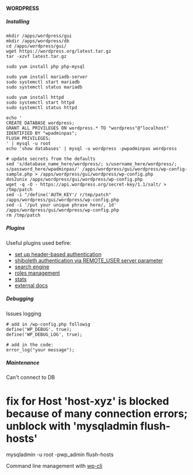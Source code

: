 #### WORDPRESS

##### Installing

    mkdir /apps/wordpress/gui
    mkdir /apps/wordpress/db
    cd /apps/wordpress/gui/
    wget https://wordpress.org/latest.tar.gz
    tar -xzvf latest.tar.gz
    
    sudo yum install php php-mysql
    
    sudo yum install mariadb-server
    sudo systemctl start mariadb
    sudo systemctl status mariadb
    
    sudo yum install httpd
    sudo systemctl start httpd
    sudo systemctl status httpd

    echo '
    CREATE DATABASE wordpress;
    GRANT ALL PRIVILEGES ON wordpress.* TO "wordpress"@"localhost" IDENTIFIED BY "wpadminpas";
    FLUSH PRIVILEGES;
    ' | mysql -u root
    echo 'show databases' | mysql -u wordpress -pwpadminpas wordpress
    
    # update secrets from the defaults
    sed 's/database_name_here/wordpress/; s/username_here/wordpress/; s/password_here/wpadminpas/' /apps/wordpress/gui/wordpress/wp-config-sample.php > /apps/wordpress/gui/wordpress/wp-config.php
    dos2unix /apps/wordpress/gui/wordpress/wp-config.php
    wget -q -O - https://api.wordpress.org/secret-key/1.1/salt/ > /tmp/patch
    sed -i "/define('AUTH_KEY'/ r/tmp/patch" /apps/wordpress/gui/wordpress/wp-config.php 
    sed -i '/put your unique phrase here/, 1d' /apps/wordpress/gui/wordpress/wp-config.php
    rm /tmp/patch

##### Plugins 

Useful plugins used befire:

 * [set up header-based authentication](https://wordpress.org/plugins/header-login/)
 * [shiboleth authentication via REMOTE_USER server parameter](https://wordpress.org/plugins/http-authentication/)
 * [search engine](https://wordpress.org/plugins/search-in-place/)
 * [roles management](https://wordpress.org/plugins/multiple-roles/)
 * [stats](https://wordpress.org/plugins/wp-slimstat/)
 * [external docs](https://wordpress.org/plugins/tgn-embed-everything/)
	

##### Debugging

Issues logging

    # add in /wp-config.php followig
    define('WP_DEBUG', true);
    define('WP_DEBUG_LOG', true);

    # add in the code:
    error_log("your message");
	
##### Maintenance

Can't connect to DB

 # fix for Host 'host-xyz' is blocked because of many connection errors; unblock with 'mysqladmin flush-hosts'
mysqladmin -u root -pwp_admin flush-hosts

Command line management with [wp-cli](https://raw.githubusercontent.com/wp-cli/builds/gh-pages/phar/wp-cli.phar)

